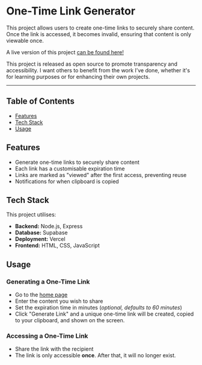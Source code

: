 # One-Time Link Generator

This project allows users to create one-time links to securely share content. Once the link is accessed, it becomes invalid, ensuring that content is only viewable once.

A live version of this project [can be found here!](https://damn.not-so-cool.com/)

This project is released as open source to promote transparency and accessibility. I want others to benefit from the work I’ve done, whether it's for learning purposes or for enhancing their own projects.

---


## Table of Contents
- [Features](https://github.com/cosmic-jellyfish/One-Time-Link/edit/main/README.md#features)
- [Tech Stack](https://github.com/cosmic-jellyfish/One-Time-Link/edit/main/README.md#tech-stack)
- [Usage](https://github.com/cosmic-jellyfish/One-Time-Link/edit/main/README.md#usage)


## Features
- Generate one-time links to securely share content
- Each link has a customisable expiration time
- Links are marked as "viewed" after the first access, preventing reuse
- Notifications for when clipboard is copied


## Tech Stack
This project utilises: 

- **Backend:** Node.js, Express
- **Database:** Supabase
- **Deployment:** Vercel
- **Frontend:** HTML, CSS, JavaScript


## Usage
### Generating a One-Time Link

- Go to the [home page](https://one-time-link.vercel.app/)
- Enter the content you wish to share
- Set the expiration time in minutes (*optional, defaults to 60 minutes*)
- Click "Generate Link" and a unique one-time link will be created, copied to your clipboard, and shown on the screen.

### Accessing a One-Time Link
- Share the link with the recipient
- The link is only accessible **once**. After that, it will no longer exist.
